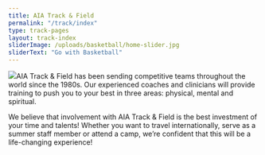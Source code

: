 ```yaml
---
title: AIA Track & Field
permalink: "/track/index"
type: track-pages
layout: track-index
sliderImage: /uploads/basketball/home-slider.jpg
sliderText: "Go with Basketball"
---
```

<img class="col-md-4 pull-right" src="/uploads/track/track-web.jpg" />AIA Track & Field has been sending competitive teams throughout the world since the 1980s. Our experienced coaches and clinicians will provide training to push you to your best in three areas: physical, mental and spiritual.

We believe that involvement with AIA Track & Field is the best investment of your time and talents! Whether you want to travel internationally, serve as a summer staff member or attend a camp, we’re confident that this will be a life-changing experience!